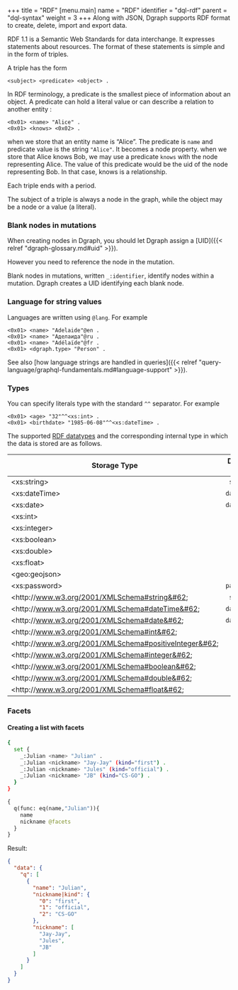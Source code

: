+++
title = "RDF"
[menu.main]
  name = "RDF"
  identifier = "dql-rdf"
  parent = "dql-syntax"
  weight = 3
+++
Along with JSON, Dgraph supports RDF format to create,  delete, import and export data.

RDF 1.1 is a Semantic Web Standards for data interchange. It expresses statements about resources. The format of these statements is simple and in the form of triples.


A triple has the form
```
<subject> <predicate> <object> .
```

In RDF terminology, a predicate is the smallest piece of information about an object. A predicate can hold a literal value or can describe a relation to another entity :

```
<0x01> <name> "Alice" .
<0x01> <knows> <0x02> .
```
when we store that an entity name is “Alice”. The predicate is `name` and predicate value is the string `"Alice"`. It becomes a node property.
when we store that Alice knows Bob, we may use a predicate `knows` with the node representing Alice. The value of this predicate would be the uid of the node representing Bob. In that case, knows is a relationship.

Each triple ends with a period.  

The subject of a triple is always a node in the graph, while the object may be a node or a value (a literal).


### Blank nodes in mutations
When creating nodes in Dgraph, you should let Dgraph assign a [UID]({{< relref "dgraph-glossary.md#uid" >}}).

However you need to reference the node in the mutation.

Blank nodes in mutations, written `_:identifier`, identify nodes within a mutation. Dgraph creates a UID identifying each blank node.
### Language for string values
Languages are written using `@lang`. For example
```
<0x01> <name> "Adelaide"@en .
<0x01> <name> "Аделаида"@ru .
<0x01> <name> "Adélaïde"@fr .
<0x01> <dgraph.type> "Person" .
```
See also [how language strings are handled in queries]({{< relref "query-language/graphql-fundamentals.md#language-support" >}}).

### Types
You can specify literals type with the standard `^^` separator.  For example
```
<0x01> <age> "32"^^<xs:int> .
<0x01> <birthdate> "1985-06-08"^^<xs:dateTime> .
```

The supported [RDF datatypes](https://www.w3.org/TR/rdf11-concepts/#section-Datatypes) and the corresponding internal type in which the data is stored are as follows.

| Storage Type                                                    | Dgraph type     |
| -------------                                                   | :------------:   |
| &#60;xs:string&#62;                                             | `string`         |
| &#60;xs:dateTime&#62;                                           | `dateTime`       |
| &#60;xs:date&#62;                                               | `datetime`       |
| &#60;xs:int&#62;                                                | `int`            |
| &#60;xs:integer&#62;                                            | `int`            |
| &#60;xs:boolean&#62;                                            | `bool`           |
| &#60;xs:double&#62;                                             | `float`          |
| &#60;xs:float&#62;                                              | `float`          |
| &#60;geo:geojson&#62;                                           | `geo`            |
| &#60;xs:password&#62;                                           | `password`       |
| &#60;http&#58;//www.w3.org/2001/XMLSchema#string&#62;           | `string`         |
| &#60;http&#58;//www.w3.org/2001/XMLSchema#dateTime&#62;         | `dateTime`       |
| &#60;http&#58;//www.w3.org/2001/XMLSchema#date&#62;             | `dateTime`       |
| &#60;http&#58;//www.w3.org/2001/XMLSchema#int&#62;              | `int`            |
| &#60;http&#58;//www.w3.org/2001/XMLSchema#positiveInteger&#62;  | `int`            |
| &#60;http&#58;//www.w3.org/2001/XMLSchema#integer&#62;          | `int`            |
| &#60;http&#58;//www.w3.org/2001/XMLSchema#boolean&#62;          | `bool`           |
| &#60;http&#58;//www.w3.org/2001/XMLSchema#double&#62;           | `float`          |
| &#60;http&#58;//www.w3.org/2001/XMLSchema#float&#62;            | `float`          |



### Facets
####  Creating a list with facets

```sh
{
  set {
    _:Julian <name> "Julian" .
    _:Julian <nickname> "Jay-Jay" (kind="first") .
    _:Julian <nickname> "Jules" (kind="official") .
    _:Julian <nickname> "JB" (kind="CS-GO") .
  }
}
```

```graphql
{
  q(func: eq(name,"Julian")){
    name
    nickname @facets
  }
}
```
Result:
```JSON
{
  "data": {
    "q": [
      {
        "name": "Julian",
        "nickname|kind": {
          "0": "first",
          "1": "official",
          "2": "CS-GO"
        },
        "nickname": [
          "Jay-Jay",
          "Jules",
          "JB"
        ]
      }
    ]
  }
}
```
